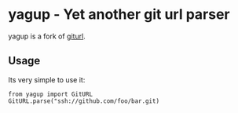 # yagup - Yet another git url parser

yagup is a fork of [giturl](https://pypi.org/project/giturl/).

## Usage

Its very simple to use it:

```
from yagup import GitURL
GitURL.parse("ssh://github.com/foo/bar.git)
```
